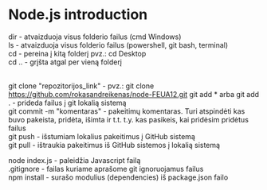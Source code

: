 # Node.js introduction

dir - atvaizduoja visus folderio failus (cmd Windows) <br/>
ls - atvaizduoja visus folderio failus (powershell, git bash, terminal) <br/>
cd - pereina į kitą folderį pvz.: cd Desktop <br/>
cd .. - grįšta atgal per vieną folderį <br/> <br/>

git clone "repozitorijos_link" - pvz.: git clone https://github.com/rokasandreikenas/node-FEUA12.git
git add \* arba git add . - prideda failus į git lokalią sistemą <br/>
git commit -m "komentaras" - pakeitimų komentaras. Turi atspindėti kas buvo pakeista, pridėta, išimta ir t.t. t.y. kas pasikeis, kai pridėsim pridėtus failus <br/>
git push - išstumiam lokalius pakeitimus į GitHub sistemą <br/>
git pull - ištraukia pakeitimus iš GitHub sistemos į lokalią sistemą <br/>

node index.js - paleidžia Javascript failą <br/>
.gitignore - failas kuriame aprašome git ignoruojamus failus <br/>
npm install - surašo modulius (dependencies) iš package.json failo <br/>
